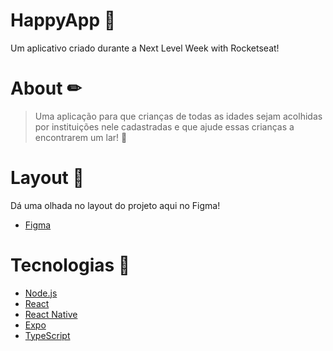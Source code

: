 # HappyApp 🤩
Um aplicativo criado durante a Next Level Week with Rocketseat!

# About ✏
>Uma aplicação para que crianças de todas as idades sejam acolhidas por instituições nele cadastradas
>e que ajude essas crianças a encontrarem um lar! 💛

# Layout 👀
Dá uma olhada no layout do projeto aqui no Figma!
- [Figma](https://www.figma.com/file/KFKdhNHO1M4buOYciYavDt/HappyApp-Web)

# Tecnologias 🚀
- [Node.js](https://nodejs.org/en/)
- [React](https://reactjs.org/)
- [React Native](https://facebook.github.io/react-native/)
- [Expo](https://expo.io/)
- [TypeScript](https://www.typescriptlang.org/)
